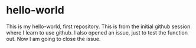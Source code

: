 # hello-world
This is my hello-world, first repository.  This is from the initial github session where I learn to use github.
I also opened an issue, just to test the function out.  Now I am going to close the issue.
